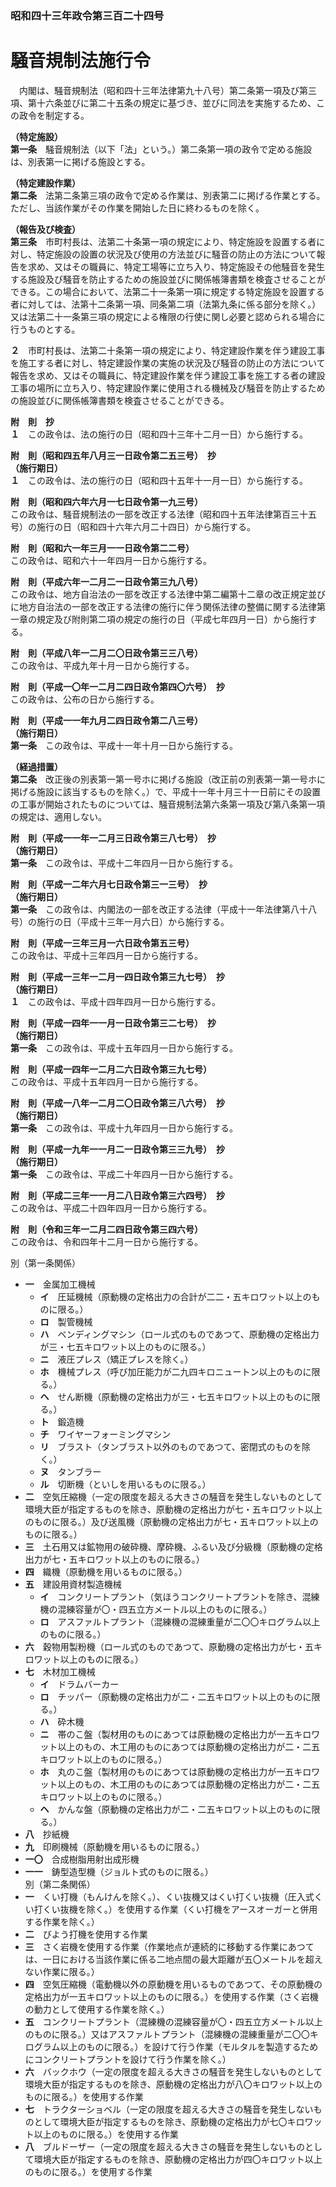 ### 昭和四十三年政令第三百二十四号  
# 騒音規制法施行令  
　内閣は、騒音規制法（昭和四十三年法律第九十八号）第二条第一項及び第三項、第十六条並びに第二十五条の規定に基づき、並びに同法を実施するため、この政令を制定する。  
  
**（特定施設）**  
**第一条**　騒音規制法（以下「法」という。）第二条第一項の政令で定める施設は、別表第一に掲げる施設とする。  
  
**（特定建設作業）**  
**第二条**　法第二条第三項の政令で定める作業は、別表第二に掲げる作業とする。ただし、当該作業がその作業を開始した日に終わるものを除く。  
  
**（報告及び検査）**  
**第三条**　市町村長は、法第二十条第一項の規定により、特定施設を設置する者に対し、特定施設の設置の状況及び使用の方法並びに騒音の防止の方法について報告を求め、又はその職員に、特定工場等に立ち入り、特定施設その他騒音を発生する施設及び騒音を防止するための施設並びに関係帳簿書類を検査させることができる。この場合において、法第二十一条第一項に規定する特定施設を設置する者に対しては、法第十二条第一項、同条第二項（法第九条に係る部分を除く。）又は法第二十一条第三項の規定による権限の行使に関し必要と認められる場合に行うものとする。  
  
**２**　市町村長は、法第二十条第一項の規定により、特定建設作業を伴う建設工事を施工する者に対し、特定建設作業の実施の状況及び騒音の防止の方法について報告を求め、又はその職員に、特定建設作業を伴う建設工事を施工する者の建設工事の場所に立ち入り、特定建設作業に使用される機械及び騒音を防止するための施設並びに関係帳簿書類を検査させることができる。  
  
**附　則　抄**  
**１**　この政令は、法の施行の日（昭和四十三年十二月一日）から施行する。  
  
**附　則（昭和四五年八月三一日政令第二五三号）　抄**  
**（施行期日）**  
**１**　この政令は、法の施行の日（昭和四十五年十一月一日）から施行する。  
  
**附　則（昭和四六年六月一七日政令第一九三号）**  
この政令は、騒音規制法の一部を改正する法律（昭和四十五年法律第百三十五号）の施行の日（昭和四十六年六月二十四日）から施行する。  
  
**附　則（昭和六一年三月一一日政令第二二号）**  
この政令は、昭和六十一年四月一日から施行する。  
  
**附　則（平成六年一二月二一日政令第三九八号）**  
この政令は、地方自治法の一部を改正する法律中第二編第十二章の改正規定並びに地方自治法の一部を改正する法律の施行に伴う関係法律の整備に関する法律第一章の規定及び附則第二項の規定の施行の日（平成七年四月一日）から施行する。  
  
**附　則（平成八年一二月二〇日政令第三三八号）**  
この政令は、平成九年十月一日から施行する。  
  
**附　則（平成一〇年一二月二四日政令第四〇六号）　抄**  
この政令は、公布の日から施行する。  
  
**附　則（平成一一年九月二四日政令第二八三号）**  
**（施行期日）**  
**第一条**　この政令は、平成十一年十月一日から施行する。  
  
**（経過措置）**  
**第二条**　改正後の別表第一第一号ホに掲げる施設（改正前の別表第一第一号ホに掲げる施設に該当するものを除く。）で、平成十一年十月三十一日前にその設置の工事が開始されたものについては、騒音規制法第六条第一項及び第八条第一項の規定は、適用しない。  
  
**附　則（平成一一年一二月三日政令第三八七号）　抄**  
**（施行期日）**  
**第一条**　この政令は、平成十二年四月一日から施行する。  
  
**附　則（平成一二年六月七日政令第三一三号）　抄**  
**（施行期日）**  
**第一条**　この政令は、内閣法の一部を改正する法律（平成十一年法律第八十八号）の施行の日（平成十三年一月六日）から施行する。  
  
**附　則（平成一三年三月一六日政令第五三号）**  
この政令は、平成十三年四月一日から施行する。  
  
**附　則（平成一三年一二月一四日政令第三九七号）　抄**  
**（施行期日）**  
**１**　この政令は、平成十四年四月一日から施行する。  
  
**附　則（平成一四年一一月一日政令第三二七号）　抄**  
**（施行期日）**  
**第一条**　この政令は、平成十五年四月一日から施行する。  
  
**附　則（平成一四年一二月二六日政令第三九七号）**  
この政令は、平成十五年四月一日から施行する。  
  
**附　則（平成一八年一二月二〇日政令第三八六号）　抄**  
**（施行期日）**  
**第一条**　この政令は、平成十九年四月一日から施行する。  
  
**附　則（平成一九年一一月二一日政令第三三九号）　抄**  
**（施行期日）**  
**第一条**　この政令は、平成二十年四月一日から施行する。  
  
**附　則（平成二三年一一月二八日政令第三六四号）　抄**  
この政令は、平成二十四年四月一日から施行する。  
  
**附　則（令和三年一二月二四日政令第三四六号）**  
この政令は、令和四年十二月一日から施行する。  
  
別（第一条関係）  
* **一**　金属加工機械  
	* **イ**　圧延機械（原動機の定格出力の合計が二二・五キロワット以上のものに限る。）  
	* **ロ**　製管機械  
	* **ハ**　ベンディングマシン（ロール式のものであつて、原動機の定格出力が三・七五キロワット以上のものに限る。）  
	* **ニ**　液圧プレス（矯正プレスを除く。）  
	* **ホ**　機械プレス（呼び加圧能力が二九四キロニュートン以上のものに限る。）  
	* **ヘ**　せん断機（原動機の定格出力が三・七五キロワット以上のものに限る。）  
	* **ト**　鍛造機  
	* **チ**　ワイヤーフォーミングマシン  
	* **リ**　ブラスト（タンブラスト以外のものであつて、密閉式のものを除く。）  
	* **ヌ**　タンブラー  
	* **ル**　切断機（といしを用いるものに限る。）  
* **二**　空気圧縮機（一定の限度を超える大きさの騒音を発生しないものとして環境大臣が指定するものを除き、原動機の定格出力が七・五キロワット以上のものに限る。）及び送風機（原動機の定格出力が七・五キロワット以上のものに限る。）  
* **三**　土石用又は鉱物用の破砕機、摩砕機、ふるい及び分級機（原動機の定格出力が七・五キロワット以上のものに限る。）  
* **四**　織機（原動機を用いるものに限る。）  
* **五**　建設用資材製造機械  
	* **イ**　コンクリートプラント（気ほうコンクリートプラントを除き、混練機の混練容量が〇・四五立方メートル以上のものに限る。）  
	* **ロ**　アスファルトプラント（混練機の混練重量が二〇〇キログラム以上のものに限る。）  
* **六**　穀物用製粉機（ロール式のものであつて、原動機の定格出力が七・五キロワット以上のものに限る。）  
* **七**　木材加工機械  
	* **イ**　ドラムバーカー  
	* **ロ**　チッパー（原動機の定格出力が二・二五キロワット以上のものに限る。）  
	* **ハ**　砕木機  
	* **ニ**　帯のこ盤（製材用のものにあつては原動機の定格出力が一五キロワット以上のもの、木工用のものにあつては原動機の定格出力が二・二五キロワット以上のものに限る。）  
	* **ホ**　丸のこ盤（製材用のものにあつては原動機の定格出力が一五キロワット以上のもの、木工用のものにあつては原動機の定格出力が二・二五キロワット以上のものに限る。）  
	* **ヘ**　かんな盤（原動機の定格出力が二・二五キロワット以上のものに限る。）  
* **八**　抄紙機  
* **九**　印刷機械（原動機を用いるものに限る。）  
* **一〇**　合成樹脂用射出成形機  
* **一一**　鋳型造型機（ジョルト式のものに限る。）  
別（第二条関係）  
* **一**　くい打機（もんけんを除く。）、くい抜機又はくい打くい抜機（圧入式くい打くい抜機を除く。）を使用する作業（くい打機をアースオーガーと併用する作業を除く。）  
* **二**　びよう打機を使用する作業  
* **三**　さく岩機を使用する作業（作業地点が連続的に移動する作業にあつては、一日における当該作業に係る二地点間の最大距離が五〇メートルを超えない作業に限る。）  
* **四**　空気圧縮機（電動機以外の原動機を用いるものであつて、その原動機の定格出力が一五キロワット以上のものに限る。）を使用する作業（さく岩機の動力として使用する作業を除く。）  
* **五**　コンクリートプラント（混練機の混練容量が〇・四五立方メートル以上のものに限る。）又はアスファルトプラント（混練機の混練重量が二〇〇キログラム以上のものに限る。）を設けて行う作業（モルタルを製造するためにコンクリートプラントを設けて行う作業を除く。）  
* **六**　バックホウ（一定の限度を超える大きさの騒音を発生しないものとして環境大臣が指定するものを除き、原動機の定格出力が八〇キロワット以上のものに限る。）を使用する作業  
* **七**　トラクターショベル（一定の限度を超える大きさの騒音を発生しないものとして環境大臣が指定するものを除き、原動機の定格出力が七〇キロワット以上のものに限る。）を使用する作業  
* **八**　ブルドーザー（一定の限度を超える大きさの騒音を発生しないものとして環境大臣が指定するものを除き、原動機の定格出力が四〇キロワット以上のものに限る。）を使用する作業  
